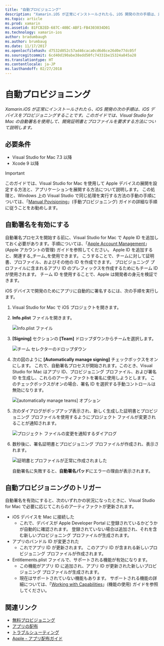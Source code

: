 ```yaml
---
title: "自動プロビジョニング"
description: "Xamarin.iOS が正常にインストールされたら、iOS 開発の次の手順は、iOS デバイスをプロビジョニングすることです。 このガイドでは、Visual Studio for Mac の自動署名を使用して、開発証明書とプロファイルを要求する方法について説明します。"
ms.topic: article
ms.prod: xamarin
ms.assetid: 81FCB2ED-687C-40BC-ABF1-FB4303034D01
ms.technology: xamarin-ios
author: bradumbaugh
ms.author: brumbaug
ms.date: 11/17/2017
ms.openlocfilehash: d7532d052c57ad46caca0cd6d6ce26d0e77dc05f
ms.sourcegitcommit: 6cd40d190abe38edd50fc74331be15324a845a28
ms.translationtype: HT
ms.contentlocale: ja-JP
ms.lasthandoff: 02/27/2018
---
```

# <a name="automatic-provisioning"></a>自動プロビジョニング

_Xamarin.iOS が正常にインストールされたら、iOS 開発の次の手順は、iOS デバイスをプロビジョニングすることです。このガイドでは、Visual Studio for Mac の自動署名を使用して、開発証明書とプロファイルを要求する方法について説明します。_

## <a name="requirements"></a>必要条件

- Visual Studio for Mac 7.3 以降
- Xcode 9 以降

> [!IMPORTANT]
>  このガイドでは、Visual Studio for Mac を使用して Apple デバイスの展開を設定する方法と、アプリケーションを展開する方法について説明します。 この処理と、Windows 上の Visual Studio で同じ処理を実行する方法の手動の手順については、「[Manual Povisioning](~/ios/get-started/installation/device-provisioning/manual-provisioning.md)」(手動プロビジョニング) ガイドの詳細な手順に従うことをお勧めします。

## <a name="enabling-automatic-signing"></a>自動署名を有効にする

自動署名プロセスを開始する前に、Visual Studio for Mac で Apple ID を追加しておく必要があります。手順については、「[Apple Account Management](~/cross-platform/macios/apple-account-management.md)」(Apple アカウントの管理) ガイドを参照してください。 Apple ID を追加すると、関連する_チーム_を使用できます。 こうすることで、チームに対して証明書、プロファイル、およびその他の ID を作成できます。 プロビジョニング プロファイルに含まれるアプリ ID のプレフィックスを作成するためにもチーム ID が使用されます。 チーム ID を使用することで、Apple は開発者の身元を検証できます。

iOS デバイスで開発のためにアプリに自動的に署名するには、次の手順を実行します。

1. Visual Studio for Mac で iOS プロジェクトを開きます。

2. **Info.plist** ファイルを開きます。

    ![Info.plist ファイル](automatic-provisioning-images/image1.png)

3. **[Signing]** セクションの **[Team]** ドロップダウンからチームを選択します。

    ![チーム セレクターのドロップダウン](automatic-provisioning-images/image2.png)

4. 次の図のように **[Automatically manage signing]** チェックボックスをオンにします。 これで、自動署名プロセスが開始されます。このとき、Visual Studio for Mac はアプリ ID、プロビジョニング プロファイル、および署名 ID を生成し、これらのアーティファクトを署名に使用しようとします。 このチェックボックスがオンの場合、署名 ID を選択する手動コントロールは無効になります。

    ![[automatically manage teams] オプション](automatic-provisioning-images/image3.png)

5. 次のダイアログがポップアップ表示され、新しく生成した証明書とプロビジョニング プロファイルを使用するようにプロジェクト ファイルが変更されることが通知されます。

    ![プロジェクト ファイルの変更を通知するダイアログ](automatic-provisioning-images/image4.png)

6. 数秒後に、署名証明書とプロビジョニング プロファイルが作成され、表示されます。

    ![証明書とプロファイルが正常に作成されました](automatic-provisioning-images/image5.png)

    自動署名に失敗すると、**自動署名パッド**にエラーの理由が表示されます。

## <a name="triggering-automatic-provisioning"></a>自動プロビジョニングのトリガー

自動署名を有効にすると、次のいずれかの状況になったときに、Visual Studio for Mac で必要に応じてこれらのアーティファクトが更新されます。

* iOS デバイスを Mac に接続した
    - これで、デバイスが Apple Developer Portal に登録されているかどうかが自動的に確認されます。 登録されていない場合は追加され、それを含む新しいプロビジョニング プロファイルが生成されます。
* アプリのバンドル ID が変更された
    - これでアプリ ID が更新されます。 このアプリ ID が含まれる新しいプロビジョニング プロファイルが作成されます。
* Entitlements.plist ファイルで、サポートされる機能が有効になります。
    - この機能がアプリ ID に追加され、アプリ ID が更新された新しいプロビジョニング プロファイルが生成されます。
    - 現在はサポートされていない機能もあります。 サポートされる機能の詳細については、「[Working with Capabilities](~/ios/deploy-test/provisioning/capabilities/index.md)」(機能の使用) ガイドを参照してください。


## <a name="related-links"></a>関連リンク

- [無料プロビジョニング](~/ios/get-started/installation/device-provisioning/free-provisioning.md)
- [アプリの配布](~/ios/deploy-test/app-distribution/index.md)
- [トラブルシューティング](~/ios/deploy-test/troubleshooting.md)
- [Apple - アプリ配布ガイド](https://developer.apple.com/library/ios/documentation/IDEs/Conceptual/AppDistributionGuide/Introduction/Introduction.html)

